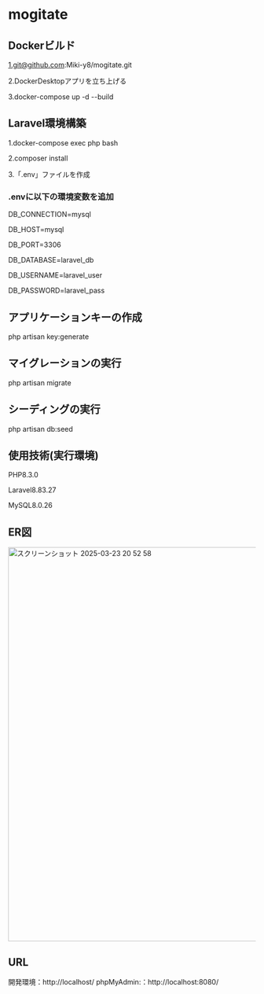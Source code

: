 # mogitate
## Dockerビルド

1.git@github.com:Miki-y8/mogitate.git

2.DockerDesktopアプリを立ち上げる

3.docker-compose up -d --build

## Laravel環境構築

1.docker-compose exec php bash

2.composer install

3.「.env」ファイルを作成

### .envに以下の環境変数を追加

DB_CONNECTION=mysql

DB_HOST=mysql

DB_PORT=3306

DB_DATABASE=laravel_db

DB_USERNAME=laravel_user

DB_PASSWORD=laravel_pass

## アプリケーションキーの作成

php artisan key:generate

## マイグレーションの実行

php artisan migrate

## シーディングの実行

php artisan db:seed

## 使用技術(実行環境)

PHP8.3.0

Laravel8.83.27

MySQL8.0.26

## ER図

<img width="802" alt="スクリーンショット 2025-03-23 20 52 58" src="https://github.com/user-attachments/assets/9f6de6da-0ed9-44e3-a6fb-5f37b6d4b254" />


## URL
開発環境：http://localhost/
phpMyAdmin:：http://localhost:8080/
